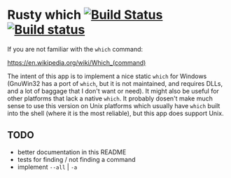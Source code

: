 # Rusty which [![Build Status](https://travis-ci.org/plicease/rust-app-which.svg?branch=master)](http://travis-ci.org/plicease/rust-app-which) [![Build status](https://ci.appveyor.com/api/projects/status/inr7epn8aeb3bulx/branch/master?svg=true)](https://ci.appveyor.com/project/plicease/rust-app-which/branch/master)

If you are not familiar with the `which` command:

https://en.wikipedia.org/wiki/Which_(command)

The intent of this app is to implement a nice static `which` for Windows
(GnuWin32 has a port of `which`, but it is not maintained, and requires
DLLs, and a lot of baggage that I don't want or need). It might also be
useful for other platforms that lack a native `which`.  It probably
dosen't make much sense to use this version on Unix platforms which
usually have `which` built into the shell (where it is the most reliable),
but this app does support Unix.

## TODO

 - better documentation in this README
 - tests for finding / not finding a command
 - implement `--all` | `-a`
